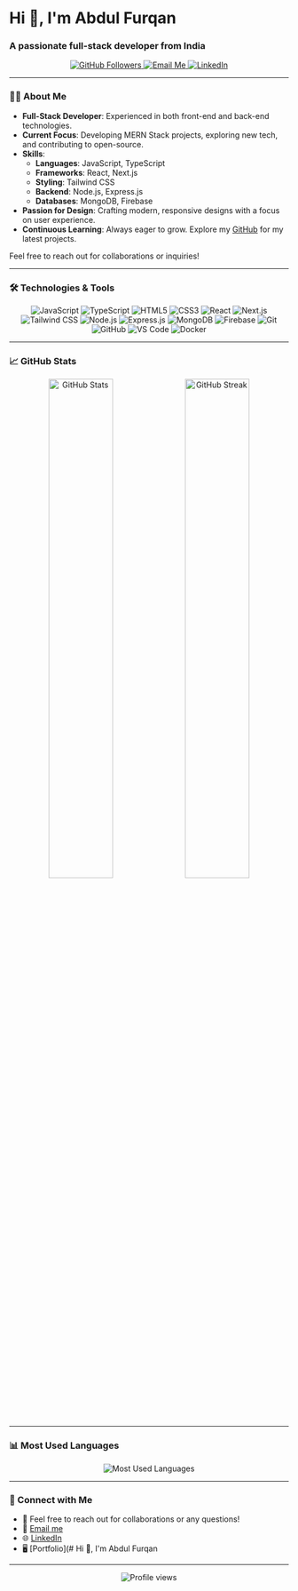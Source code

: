 # Hi 👋, I'm Abdul Furqan

### A passionate full-stack developer from India

<p align="center">
  <a href="https://github.com/afurqancodes" target="_blank">
    <img src="https://img.shields.io/github/followers/afurqancodes?label=Follow&style=social" alt="GitHub Followers" />
  </a>
  <a href="mailto:abcfurqan@gmail.com">
    <img src="https://img.shields.io/badge/Email-abcfurqan@gmail.com-red?style=flat&logo=gmail" alt="Email Me" />
  </a>
  <a href="https://www.linkedin.com/in/abdul-furqan" target="_blank">
    <img src="https://img.shields.io/badge/LinkedIn-abdulfurqan-blue?style=flat&logo=linkedin" alt="LinkedIn" />
  </a>
</p>

---

### 👨‍💻 About Me

- **Full-Stack Developer**: Experienced in both front-end and back-end technologies.
- **Current Focus**: Developing MERN Stack projects, exploring new tech, and contributing to open-source.
- **Skills**:
  - **Languages**: JavaScript, TypeScript
  - **Frameworks**: React, Next.js
  - **Styling**: Tailwind CSS
  - **Backend**: Node.js, Express.js
  - **Databases**: MongoDB, Firebase
- **Passion for Design**: Crafting modern, responsive designs with a focus on user experience.
- **Continuous Learning**: Always eager to grow. Explore my [GitHub](https://github.com/afurqancodes) for my latest projects.

Feel free to reach out for collaborations or inquiries!

---

### 🛠️ Technologies & Tools

<p align="center">
  <img src="https://img.shields.io/badge/JavaScript-F7DF1C?style=for-the-badge&logo=javascript&logoColor=black" alt="JavaScript" />
  <img src="https://img.shields.io/badge/TypeScript-3178C6?style=for-the-badge&logo=typescript&logoColor=white" alt="TypeScript" />
  <img src="https://img.shields.io/badge/HTML5-E34F26?style=for-the-badge&logo=html5&logoColor=white" alt="HTML5" />
  <img src="https://img.shields.io/badge/CSS3-1572B6?style=for-the-badge&logo=css3&logoColor=white" alt="CSS3" />
  <img src="https://img.shields.io/badge/React-61DAFB?style=for-the-badge&logo=react&logoColor=black" alt="React" />
  <img src="https://img.shields.io/badge/Next.js-000000?style=for-the-badge&logo=next.js&logoColor=white" alt="Next.js" />
  <img src="https://img.shields.io/badge/Tailwind%20CSS-38B2AC?style=for-the-badge&logo=tailwind-css&logoColor=white" alt="Tailwind CSS" />
  <img src="https://img.shields.io/badge/Node.js-339933?style=for-the-badge&logo=node.js&logoColor=white" alt="Node.js" />
  <img src="https://img.shields.io/badge/Express.js-000000?style=for-the-badge&logo=express&logoColor=white" alt="Express.js" />
  <img src="https://img.shields.io/badge/MongoDB-47A248?style=for-the-badge&logo=mongodb&logoColor=white" alt="MongoDB" />
  <img src="https://img.shields.io/badge/Firebase-FFCA28?style=for-the-badge&logo=firebase&logoColor=black" alt="Firebase" />
  <img src="https://img.shields.io/badge/Git-F05032?style=for-the-badge&logo=git&logoColor=white" alt="Git" />
  <img src="https://img.shields.io/badge/GitHub-181717?style=for-the-badge&logo=github&logoColor=white" alt="GitHub" />
  <img src="https://img.shields.io/badge/VS%20Code-007ACC?style=for-the-badge&logo=visual-studio-code&logoColor=white" alt="VS Code" />
  <img src="https://img.shields.io/badge/Docker-2496ED?style=for-the-badge&logo=docker&logoColor=white" alt="Docker" />
</p>

---

### 📈 GitHub Stats

<p align="center">
  <img width="48%" src="https://github-readme-stats.vercel.app/api?username=afurqancodes&show_icons=true&theme=dark&hide_border=true" alt="GitHub Stats" />
  <img width="48%" src="https://github-readme-streak-stats.herokuapp.com/?user=afurqancodes&theme=dark&hide_border=true" alt="GitHub Streak" />
</p>

---

### 📊 Most Used Languages

<p align="center">
  <img src="https://github-readme-stats.vercel.app/api/top-langs/?username=afurqancodes&layout=compact&theme=dark&hide_border=true" alt="Most Used Languages" />
</p>

---

### 🔗 Connect with Me

- 💬 Feel free to reach out for collaborations or any questions!
- 📧 [Email me](a.furqan.codes@gmail.com)
- 🌐 [LinkedIn](https://www.linkedin.com/)
- 🖥️ [Portfolio](# Hi 👋, I'm Abdul Furqan

---



<p align="center">
  <img src="https://komarev.com/ghpvc/?username=afurqancodes&label=Profile%20views&color=blue&style=plastic" alt="Profile views" />
</p>

